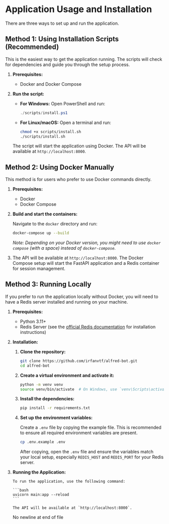 # Application Usage and Installation

There are three ways to set up and run the application.

## Method 1: Using Installation Scripts (Recommended)

This is the easiest way to get the application running. The scripts will check for dependencies and guide you through the setup process.

1.  **Prerequisites:**

    - Docker and Docker Compose

2.  **Run the script:**

    - **For Windows:**
      Open PowerShell and run:

      ```powershell
      ./scripts/install.ps1
      ```

    - **For Linux/macOS:**
      Open a terminal and run:
      ```bash
      chmod +x scripts/install.sh
      ./scripts/install.sh
      ```

    The script will start the application using Docker. The API will be available at `http://localhost:8000`.

## Method 2: Using Docker Manually

This method is for users who prefer to use Docker commands directly.

1.  **Prerequisites:**

    - Docker
    - Docker Compose

2.  **Build and start the containers:**

    Navigate to the `docker` directory and run:

    ```bash
    docker-compose up --build
    ```

    _Note: Depending on your Docker version, you might need to use `docker compose` (with a space) instead of `docker-compose`._

3.  The API will be available at `http://localhost:8000`. The Docker Compose setup will start the FastAPI application and a Redis container for session management.

## Method 3: Running Locally

If you prefer to run the application locally without Docker, you will need to have a Redis server installed and running on your machine.

1.  **Prerequisites:**

    - Python 3.11+
    - Redis Server (see the [official Redis documentation](https://redis.io/docs/getting-started/installation/) for installation instructions)

2.  **Installation:**

    1.  **Clone the repository:**

        ```bash
        git clone https://github.com/irfanvtf/alfred-bot.git
        cd alfred-bot
        ```

    2.  **Create a virtual environment and activate it:**

        ```bash
        python -m venv venv
        source venv/bin/activate  # On Windows, use `venv\Scripts\activate`
        ```

    3.  **Install the dependencies:**

        ```bash
        pip install -r requirements.txt
        ```

    4.  **Set up the environment variables:**

        Create a `.env` file by copying the example file. This is recommended to ensure all required environment variables are present.

        ```bash
        cp .env.example .env
        ```

        After copying, open the `.env` file and ensure the variables match your local setup, especially `REDIS_HOST` and `REDIS_PORT` for your Redis server.

3.  **Running the Application:**

        To run the application, use the following command:

        ```bash
        uvicorn main:app --reload
        ```

        The API will be available at `http://localhost:8000`.

    No newline at end of file
